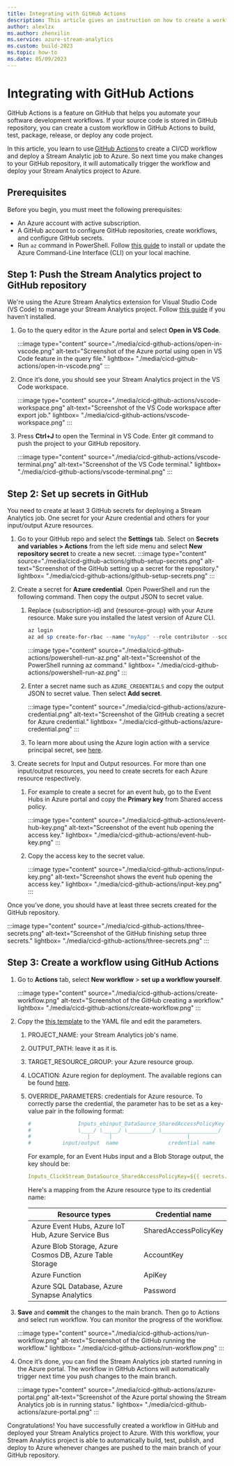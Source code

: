 ```yaml
---
title: Integrating with GitHub Actions
description: This article gives an instruction on how to create a workflow using GitHub Actions to deploy a Stream Analytics job. 
author: alexlzx
ms.author: zhenxilin
ms.service: azure-stream-analytics
ms.custom: build-2023
ms.topic: how-to
ms.date: 05/09/2023
---
```


# Integrating with GitHub Actions

GitHub Actions is a feature on GitHub that helps you automate your software development workflows. If your source code is stored in GitHub repository, you can create a custom workflow in GitHub Actions to build, test, package, release, or deploy any code project. 

In this article, you learn to use [GitHub Actions](https://docs.github.com/actions) to create a CI/CD workflow and deploy a Stream Analytic job to Azure. So next time you make changes to your GitHub repository, it will automatically trigger the workflow and deploy your Stream Analytics project to Azure.  

## Prerequisites

Before you begin, you must meet the following prerequisites: 
* An Azure account with active subscription. 
* A GitHub account to configure GitHub repositories, create workflows, and configure GitHub secrets. 
* Run `az` command in PowerShell. Follow [this guide](/cli/azure/install-azure-cli-windows) to install or update the Azure Command-Line Interface (CLI) on your local machine.  

## Step 1: Push the Stream Analytics project to GitHub repository 

We're using the Azure Stream Analytics extension for Visual Studio Code (VS Code) to manage your Stream Analytics project. Follow [this guide](quick-create-visual-studio-code.md) if you haven’t installed.  
1. Go to the query editor in the Azure portal and select **Open in VS Code**. 

    :::image type="content" source="./media/cicd-github-actions/open-in-vscode.png" alt-text="Screenshot of the Azure portal using open in VS Code feature in the query file." lightbox= "./media/cicd-github-actions/open-in-vscode.png" :::

2. Once it’s done, you should see your Stream Analytics project in the VS Code workspace. 
    
    :::image type="content" source="./media/cicd-github-actions/vscode-workspace.png" alt-text="Screenshot of the VS Code workspace after export job." lightbox= "./media/cicd-github-actions/vscode-workspace.png" :::

3. Press **Ctrl+J** to open the Terminal in VS Code. Enter git command to push the project to your GitHub repository. 

    :::image type="content" source="./media/cicd-github-actions/vscode-terminal.png" alt-text="Screenshot of the VS Code terminal." lightbox= "./media/cicd-github-actions/vscode-terminal.png" :::

## Step 2: Set up secrets in GitHub 

You need to create at least 3 GitHub secrets for deploying a Stream Analytics job. One secret for your Azure credential and others for your input/output Azure resources.  

1. Go to your GitHub repo and select the **Settings** tab. Select on **Secrets and variables > Actions** from the left side menu and select **New repository secret** to create a new secret. 
    :::image type="content" source="./media/cicd-github-actions/github-setup-secrets.png" alt-text="Screenshot of the GitHub setting up a secret for the repository." lightbox= "./media/cicd-github-actions/github-setup-secrets.png" :::

1. Create a secret for **Azure credential**. Open PowerShell and run the following command. Then copy the output JSON to secret value.  
    1. Replace {subscription-id} and {resource-group} with your Azure resource. Make sure you installed the latest version of Azure CLI. 
    
        ```powershell
        az login 
        az ad sp create-for-rbac --name "myApp" --role contributor --scopes /subscriptions/{subscription-id}/resourceGroups/{resource-group} --json-auth 
        ```

        :::image type="content" source="./media/cicd-github-actions/powershell-run-az.png" alt-text="Screenshot of the PowerShell running az command." lightbox= "./media/cicd-github-actions/powershell-run-az.png" :::

    2. Enter a secret name such as `AZURE_CREDENTIALS` and copy the output JSON to secret value. Then select **Add secret**.
    
        :::image type="content" source="./media/cicd-github-actions/azure-credential.png" alt-text="Screenshot of the GitHub creating a secret for Azure credential." lightbox= "./media/cicd-github-actions/azure-credential.png" :::
    
    3. To learn more about using the Azure login action with a service principal secret, see [here](/azure/developer/github/connect-from-azure?tabs=azure-portal%2Cwindows#use-the-azure-login-action-with-a-service-principal-secret).

3. Create secrets for Input and Output resources. For more than one input/output resources, you need to create secrets for each Azure resource respectively. 
    1. For example to create a secret for an event hub, go to the Event Hubs in Azure portal and copy the **Primary key** from Shared access policy. 

        :::image type="content" source="./media/cicd-github-actions/event-hub-key.png" alt-text="Screenshot of the event hub opening the access key." lightbox= "./media/cicd-github-actions/event-hub-key.png" :::
        
    2. Copy the access key to the secret value. 
        
        :::image type="content" source="./media/cicd-github-actions/input-key.png" alt-text="Screenshot shows the event hub opening the access key." lightbox= "./media/cicd-github-actions/input-key.png" :::

Once you’ve done, you should have at least three secrets created for the GitHub repository.

:::image type="content" source="./media/cicd-github-actions/three-secrets.png" alt-text="Screenshot of the GitHub finishing setup three secrets." lightbox= "./media/cicd-github-actions/three-secrets.png" :::

## Step 3: Create a workflow using GitHub Actions 

1. Go to **Actions** tab, select **New workflow** > **set up a workflow yourself**.  

    :::image type="content" source="./media/cicd-github-actions/create-workflow.png" alt-text="Screenshot of the GitHub creating a workflow." lightbox= "./media/cicd-github-actions/create-workflow.png" :::

2. Copy the [this template](https://aka.ms/asacicdyaml) to the YAML file and edit the parameters.
    1. PROJECT_NAME: your Stream Analytics job's name.
    1. OUTPUT_PATH: leave it as it is. 
    1. TARGET_RESOURCE_GROUP: your Azure resource group. 
    1. LOCATION: Azure region for deployment. The available regions can be found [here](https://azure.microsoft.com/explore/global-infrastructure/products-by-region/?products=stream-analytics&regions=all).
    1. OVERRIDE_PARAMETERS: credentials for Azure resource. To correctly parse the credential, the parameter has to be set as a key-value pair in the following format: 
        
        ```yml
        #               Inputs_ehinput_DataSource_SharedAccessPolicyKey
        #               \____/ \_____/ \________/ \__________________/
        #                  |      |                        |
        #          input/output  name                credential name
        ```
        
        For example, for an Event Hubs input and a Blob Storage output, the key should be: 

        ```yml
        Inputs_ClickStream_DataSource_SharedAccessPolicyKey=${{ secrets.ASA_INPUT }} Outputs_BlobOutput_DataSource_AccountKey=${{ secrets.ASA_OUTPUT }}

        ```

        Here's a mapping from the Azure resource type to its credential name:
        
        |  Resource types                                          |    Credential name     |
        |----------------------------------------------------------|------------------------|
        | Azure Event Hubs, Azure IoT Hub, Azure Service Bus        | SharedAccessPolicyKey  |
        | Azure Blob Storage, Azure Cosmos DB, Azure Table Storage | AccountKey             |
        | Azure Function                                           | ApiKey                 |
        | Azure SQL Database, Azure Synapse Analytics              | Password               |

3. **Save** and **commit** the changes to the main branch. Then go to Actions and select run workflow. You can monitor the progress of the workflow.  

    :::image type="content" source="./media/cicd-github-actions/run-workflow.png" alt-text="Screenshot of the GitHub running the workflow." lightbox= "./media/cicd-github-actions/run-workflow.png" :::

4. Once it’s done, you can find the Stream Analytics job started running in the Azure portal. The workflow in GitHub Actions will automatically trigger next time you push changes to the main branch.  

    :::image type="content" source="./media/cicd-github-actions/azure-portal.png" alt-text="Screenshot of the Azure portal showing the Stream Analytics job is in running status." lightbox= "./media/cicd-github-actions/azure-portal.png" :::


Congratulations! You have successfully created a workflow in GitHub and deployed your Stream Analytics project to Azure. With this workflow, your Stream Analytics project is able to automatically build, test, publish, and deploy to Azure whenever changes are pushed to the main branch of your GitHub repository.  
